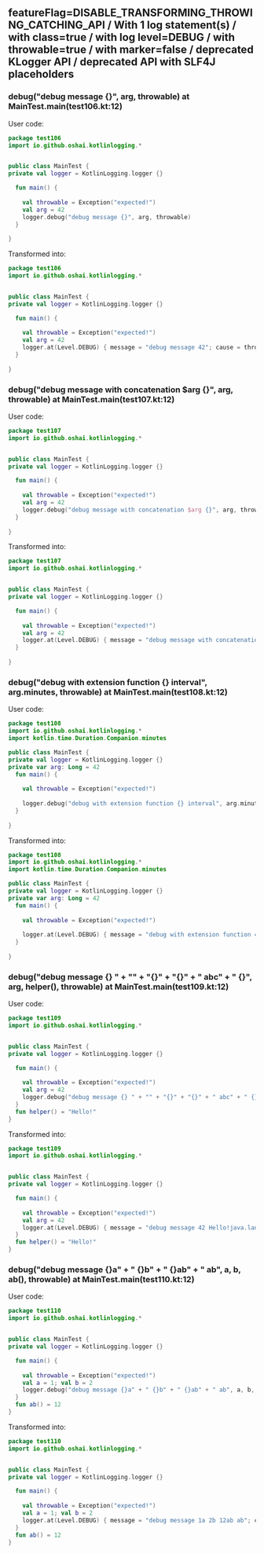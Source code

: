 ## featureFlag=DISABLE_TRANSFORMING_THROWING_CATCHING_API / With 1 log statement(s) / with class=true / with log level=DEBUG / with throwable=true / with marker=false / deprecated KLogger API / deprecated API with SLF4J placeholders



###  debug("debug message {}", arg, throwable) at MainTest.main(test106.kt:12)

User code:
```kotlin
package test106
import io.github.oshai.kotlinlogging.*


public class MainTest {
private val logger = KotlinLogging.logger {}

  fun main() {
    
    val throwable = Exception("expected!")
    val arg = 42
    logger.debug("debug message {}", arg, throwable)
  }
  
}


```
  
Transformed into:
```kotlin
package test106
import io.github.oshai.kotlinlogging.*


public class MainTest {
private val logger = KotlinLogging.logger {}

  fun main() {
    
    val throwable = Exception("expected!")
    val arg = 42
    logger.at(Level.DEBUG) { message = "debug message 42"; cause = throwable; internalCompilerData = KLoggingEventBuilder.InternalCompilerData(messageTemplate = "\"debug message {}\"", className = "test106.MainTest", methodName = "main", fileName = "test106.kt", lineNumber = 12)
  }
  
}


```

###  debug("debug message with concatenation $arg {}", arg, throwable) at MainTest.main(test107.kt:12)

User code:
```kotlin
package test107
import io.github.oshai.kotlinlogging.*


public class MainTest {
private val logger = KotlinLogging.logger {}

  fun main() {
    
    val throwable = Exception("expected!")
    val arg = 42
    logger.debug("debug message with concatenation $arg {}", arg, throwable)
  }
  
}


```
  
Transformed into:
```kotlin
package test107
import io.github.oshai.kotlinlogging.*


public class MainTest {
private val logger = KotlinLogging.logger {}

  fun main() {
    
    val throwable = Exception("expected!")
    val arg = 42
    logger.at(Level.DEBUG) { message = "debug message with concatenation 42 42"; cause = throwable; internalCompilerData = KLoggingEventBuilder.InternalCompilerData(messageTemplate = "\"debug message with concatenation $arg {}\"", className = "test107.MainTest", methodName = "main", fileName = "test107.kt", lineNumber = 12)
  }
  
}


```

###  debug("debug with extension function {} interval", arg.minutes, throwable) at MainTest.main(test108.kt:12)

User code:
```kotlin
package test108
import io.github.oshai.kotlinlogging.*
import kotlin.time.Duration.Companion.minutes

public class MainTest {
private val logger = KotlinLogging.logger {}
private var arg: Long = 42
  fun main() {
    
    val throwable = Exception("expected!")
    
    logger.debug("debug with extension function {} interval", arg.minutes, throwable)
  }
  
}


```
  
Transformed into:
```kotlin
package test108
import io.github.oshai.kotlinlogging.*
import kotlin.time.Duration.Companion.minutes

public class MainTest {
private val logger = KotlinLogging.logger {}
private var arg: Long = 42
  fun main() {
    
    val throwable = Exception("expected!")
    
    logger.at(Level.DEBUG) { message = "debug with extension function 42m interval"; cause = throwable; internalCompilerData = KLoggingEventBuilder.InternalCompilerData(messageTemplate = "\"debug with extension function {} interval\"", className = "test108.MainTest", methodName = "main", fileName = "test108.kt", lineNumber = 12)
  }
  
}


```

###  debug("debug message {} " + "" + "{}" + "{}" + " abc" + " {}", arg, helper(), throwable) at MainTest.main(test109.kt:12)

User code:
```kotlin
package test109
import io.github.oshai.kotlinlogging.*


public class MainTest {
private val logger = KotlinLogging.logger {}

  fun main() {
    
    val throwable = Exception("expected!")
    val arg = 42
    logger.debug("debug message {} " + "" + "{}" + "{}" + " abc" + " {}", arg, helper(), throwable)
  }
  fun helper() = "Hello!"
}


```
  
Transformed into:
```kotlin
package test109
import io.github.oshai.kotlinlogging.*


public class MainTest {
private val logger = KotlinLogging.logger {}

  fun main() {
    
    val throwable = Exception("expected!")
    val arg = 42
    logger.at(Level.DEBUG) { message = "debug message 42 Hello!java.lang.Exception: expected! abc {}"; internalCompilerData = KLoggingEventBuilder.InternalCompilerData(messageTemplate = "\"debug message {} \" + \"\" + \"{}\" + \"{}\" + \" abc\" + \" {}\"", className = "test109.MainTest", methodName = "main", fileName = "test109.kt", lineNumber = 12)
  }
  fun helper() = "Hello!"
}


```

###  debug("debug message {}a" + " {}b" + " {}ab" + " ab", a, b, ab(), throwable) at MainTest.main(test110.kt:12)

User code:
```kotlin
package test110
import io.github.oshai.kotlinlogging.*


public class MainTest {
private val logger = KotlinLogging.logger {}

  fun main() {
    
    val throwable = Exception("expected!")
    val a = 1; val b = 2
    logger.debug("debug message {}a" + " {}b" + " {}ab" + " ab", a, b, ab(), throwable)
  }
  fun ab() = 12
}


```
  
Transformed into:
```kotlin
package test110
import io.github.oshai.kotlinlogging.*


public class MainTest {
private val logger = KotlinLogging.logger {}

  fun main() {
    
    val throwable = Exception("expected!")
    val a = 1; val b = 2
    logger.at(Level.DEBUG) { message = "debug message 1a 2b 12ab ab"; cause = throwable; internalCompilerData = KLoggingEventBuilder.InternalCompilerData(messageTemplate = "\"debug message {}a\" + \" {}b\" + \" {}ab\" + \" ab\"", className = "test110.MainTest", methodName = "main", fileName = "test110.kt", lineNumber = 12)
  }
  fun ab() = 12
}


```
